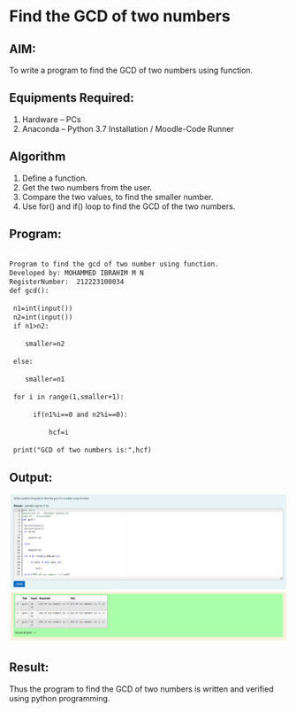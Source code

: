 # Find the GCD of two numbers

## AIM:
To write a program to find the GCD of two numbers using function.

## Equipments Required:
1. Hardware – PCs
2. Anaconda – Python 3.7 Installation / Moodle-Code Runner

## Algorithm
1. Define a function.
2. Get the two numbers from the user.
3. Compare the two values, to find the smaller number.
4. Use for() and if() loop to find the GCD of the two numbers.

## Program:
```

Program to find the gcd of two number using function.
Developed by: MOHAMMED IBRAHIM M N
RegisterNumber:  212223100034
def gcd():

 n1=int(input())
 n2=int(input())
 if n1>n2:

    smaller=n2

 else:

    smaller=n1

 for i in range(1,smaller+1):

      if(n1%i==0 and n2%i==0):

          hcf=i

 print("GCD of two numbers is:",hcf)

```

## Output:
![alt text](<Screenshot 2024-04-09 041404.png>)



## Result:
Thus the program to find the GCD of two numbers is written and verified using python programming.
